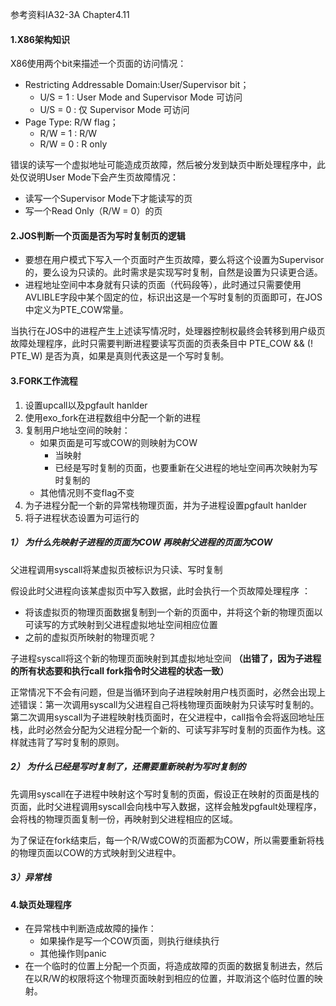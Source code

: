 参考资料IA32-3A Chapter4.11

#### 1.X86架构知识

X86使用两个bit来描述一个页面的访问情况：

- Restricting Addressable Domain:User/Supervisor bit；
  - U/S = 1 : User Mode and Supervisor Mode 可访问
  - U/S = 0 : 仅 Supervisor Mode 可访问
- Page Type: R/W flag；
  - R/W = 1 : R/W
  - R/W = 0 : R only

错误的读写一个虚拟地址可能造成页故障，然后被分发到缺页中断处理程序中，此处仅说明User Mode下会产生页故障情况：

- 读写一个Supervisor Mode下才能读写的页
- 写一个Read Only（R/W = 0）的页



#### 2.JOS判断一个页面是否为写时复制页的逻辑

- 要想在用户模式下写入一个页面时产生页故障，要么将这个设置为Supervisor的，要么设为只读的。此时需求是实现写时复制，自然是设置为只读更合适。
- 进程地址空间中本身就有只读的页面（代码段等），此时通过只需要使用AVLIBLE字段中某个固定的位，标识出这是一个写时复制的页面即可，在JOS中定义为PTE_COW常量。

当执行在JOS中的进程产生上述读写情况时，处理器控制权最终会转移到用户级页故障处理程序，此时只需要判断进程要读写页面的页表条目中 PTE_COW && (! PTE_W) 是否为真，如果是真则代表这是一个写时复制。



#### 3.FORK工作流程

1. 设置upcall以及pgfault hanlder
2. 使用exo_fork在进程数组中分配一个新的进程
3. 复制用户地址空间的映射：
   - 如果页面是可写或COW的则映射为COW
     - 当映射
     - 已经是写时复制的页面，也要重新在父进程的地址空间再次映射为写时复制的
   - 其他情况则不变flag不变
4. 为子进程分配一个新的异常栈物理页面，并为子进程设置pgfault hanlder
5. 将子进程状态设置为可运行的

##### 1） 为什么先映射子进程的页面为COW 再映射父进程的页面为COW

父进程调用syscall将某虚拟页被标识为只读、写时复制

假设此时父进程向该某虚拟页中写入数据，此时会执行一个页故障处理程序 ：

- 将该虚拟页的物理页面数据复制到一个新的页面中，并将这个新的物理页面以可读写的方式映射到父进程虚拟地址空间相应位置
- 之前的虚拟页所映射的物理页呢？

子进程syscall将这个新的物理页面映射到其虚拟地址空间 **（出错了，因为子进程的所有状态要和执行call fork指令时父进程的状态一致）**

正常情况下不会有问题，但是当循环到向子进程映射用户栈页面时，必然会出现上述错误：第一次调用syscall为父进程自己将栈物理页面映射为只读写时复制的。第二次调用syscall为子进程映射栈页面时，在父进程中，call指令会将返回地址压栈，此时必然会分配为父进程分配一个新的、可读写非写时复制的页面作为栈。这样就违背了写时复制的原则。



##### 2） 为什么已经是写时复制了，还需要重新映射为写时复制的

先调用syscall在子进程中映射这个写时复制的页面，假设正在映射的页面是栈的页面，此时父进程调用syscall会向栈中写入数据，这样会触发pgfault处理程序，会将栈的物理页面复制一份，再映射到父进程相应的区域。

为了保证在fork结束后，每一个R/W或COW的页面都为COW，所以需要重新将栈的物理页面以COW的方式映射到父进程中。



##### 3）异常栈

#### 4.缺页处理程序

- 在异常栈中判断造成故障的操作：
  - 如果操作是写一个COW页面，则执行继续执行
  - 其他操作则panic
- 在一个临时的位置上分配一个页面，将造成故障的页面的数据复制进去，然后在以R/W的权限将这个物理页面映射到相应的位置，并取消这个临时位置的映射。
